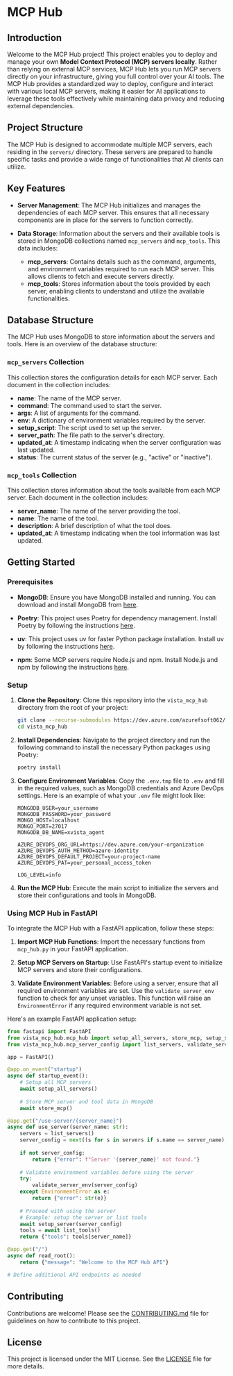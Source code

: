 # MCP Hub

## Introduction

Welcome to the MCP Hub project! This project enables you to deploy and manage your own **Model Context Protocol (MCP) servers locally**. Rather than relying on external MCP services, MCP Hub lets you run MCP servers directly on your infrastructure, giving you full control over your AI tools. The MCP Hub provides a standardized way to deploy, configure and interact with various local MCP servers, making it easier for AI applications to leverage these tools effectively while maintaining data privacy and reducing external dependencies.

## Project Structure

The MCP Hub is designed to accommodate multiple MCP servers, each residing in the `servers/` directory. These servers are prepared to handle specific tasks and provide a wide range of functionalities that AI clients can utilize.

## Key Features

- **Server Management**: The MCP Hub initializes and manages the dependencies of each MCP server. This ensures that all necessary components are in place for the servers to function correctly.

- **Data Storage**: Information about the servers and their available tools is stored in MongoDB collections named `mcp_servers` and `mcp_tools`. This data includes:
  - **mcp_servers**: Contains details such as the command, arguments, and environment variables required to run each MCP server. This allows clients to fetch and execute servers directly.
  - **mcp_tools**: Stores information about the tools provided by each server, enabling clients to understand and utilize the available functionalities.

## Database Structure

The MCP Hub uses MongoDB to store information about the servers and tools. Here is an overview of the database structure:

### `mcp_servers` Collection

This collection stores the configuration details for each MCP server. Each document in the collection includes:

- **name**: The name of the MCP server.
- **command**: The command used to start the server.
- **args**: A list of arguments for the command.
- **env**: A dictionary of environment variables required by the server.
- **setup_script**: The script used to set up the server.
- **server_path**: The file path to the server's directory.
- **updated_at**: A timestamp indicating when the server configuration was last updated.
- **status**: The current status of the server (e.g., "active" or "inactive").

### `mcp_tools` Collection

This collection stores information about the tools available from each MCP server. Each document in the collection includes:

- **server_name**: The name of the server providing the tool.
- **name**: The name of the tool.
- **description**: A brief description of what the tool does.
- **updated_at**: A timestamp indicating when the tool information was last updated.

## Getting Started

### Prerequisites

- **MongoDB**: Ensure you have MongoDB installed and running. You can download and install MongoDB from [here](https://www.mongodb.com/try/download/community).

- **Poetry**: This project uses Poetry for dependency management. Install Poetry by following the instructions [here](https://python-poetry.org/docs/#installation).

- **uv**: This project uses uv for faster Python package installation. Install uv by following the instructions [here](https://github.com/astral-sh/uv#installation).

- **npm**: Some MCP servers require Node.js and npm. Install Node.js and npm by following the instructions [here](https://nodejs.org/en/download/).

### Setup

1. **Clone the Repository**: Clone this repository into the `vista_mcp_hub` directory from the root of your project:

   ```bash
   git clone --recurse-submodules https://dev.azure.com/azurefsoft062/agent-vista-platform/_git/vista-mcp-hub vista_mcp_hub
   cd vista_mcp_hub
   ```

2. **Install Dependencies**: Navigate to the project directory and run the following command to install the necessary Python packages using Poetry:

   ```bash
   poetry install
   ```

3. **Configure Environment Variables**: Copy the `.env.tmp` file to `.env` and fill in the required values, such as MongoDB credentials and Azure DevOps settings. Here is an example of what your `.env` file might look like:

   ```plaintext
   MONGODB_USER=your_username
   MONGODB_PASSWORD=your_password
   MONGO_HOST=localhost
   MONGO_PORT=27017
   MONGODB_DB_NAME=xvista_agent

   AZURE_DEVOPS_ORG_URL=https://dev.azure.com/your-organization
   AZURE_DEVOPS_AUTH_METHOD=azure-identity
   AZURE_DEVOPS_DEFAULT_PROJECT=your-project-name
   AZURE_DEVOPS_PAT=your_personal_access_token

   LOG_LEVEL=info
   ```

4. **Run the MCP Hub**: Execute the main script to initialize the servers and store their configurations and tools in MongoDB.

### Using MCP Hub in FastAPI

To integrate the MCP Hub with a FastAPI application, follow these steps:

1. **Import MCP Hub Functions**: Import the necessary functions from `mcp_hub.py` in your FastAPI application.

2. **Setup MCP Servers on Startup**: Use FastAPI's startup event to initialize MCP servers and store their configurations.

3. **Validate Environment Variables**: Before using a server, ensure that all required environment variables are set. Use the `validate_server_env` function to check for any unset variables. This function will raise an `EnvironmentError` if any required environment variable is not set.

Here's an example FastAPI application setup:

```python
from fastapi import FastAPI
from vista_mcp_hub.mcp_hub import setup_all_servers, store_mcp, setup_server, list_tools
from vista_mcp_hub.mcp_server_config import list_servers, validate_server_env

app = FastAPI()

@app.on_event("startup")
async def startup_event():
    # Setup all MCP servers
    await setup_all_servers()
    
    # Store MCP server and tool data in MongoDB
    await store_mcp()

@app.get("/use-server/{server_name}")
async def use_server(server_name: str):
    servers = list_servers()
    server_config = next((s for s in servers if s.name == server_name), None)
    
    if not server_config:
        return {"error": f"Server '{server_name}' not found."}
    
    # Validate environment variables before using the server
    try:
        validate_server_env(server_config)
    except EnvironmentError as e:
        return {"error": str(e)}
    
    # Proceed with using the server
    # Example: setup the server or list tools
    await setup_server(server_config)
    tools = await list_tools()
    return {"tools": tools[server_name]}

@app.get("/")
async def read_root():
    return {"message": "Welcome to the MCP Hub API"}

# Define additional API endpoints as needed
```

## Contributing

Contributions are welcome! Please see the [CONTRIBUTING.md](CONTRIBUTING.md) file for guidelines on how to contribute to this project.

## License

This project is licensed under the MIT License. See the [LICENSE](LICENSE) file for more details.